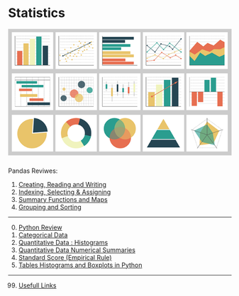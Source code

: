 # Statistics
![banner](images/charts-gb5c683254_640.png)

###
Pandas Reviwes:
1. [Creating, Reading and Writing](pandas/pandas_s1.ipynb)
2. [Indexing, Selecting & Assigning](pandas/pandas_s2.ipynb)
3. [Summary Functions and Maps](pandas/pandas_s3.ipynb)
4. [Grouping and Sorting](pandas/pandas_s4.ipynb)
---
0. [Python Review](notebooks/000_Python_Review.ipynb)
1. [Categorical Data](notebooks/001_Categorical_Data.ipynb)
2. [Quantitative Data : Histograms](notebooks/002_Quantitative_Data_Histograms.ipynb)
3. [Quantitative Data Numerical Summaries](notebooks/003_Quantitative_Data_Numerical_Summaries.ipynb)
4. [Standard Score (Empirical Rule)](notebooks/004_Standard_Score_Empirical_Rule.ipynb)
5. [Tables Histograms and Boxplots in Python](notebooks/005_Tables_Histograms_and_Boxplots_in_Python.ipynb)

---
99. [Usefull Links](notebooks/099_Usefull_Links.ipynb)
